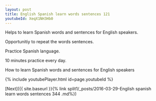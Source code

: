 ```yaml
---
layout: post
title: English Spanish learn words sentences 121 
youtubeId: XeqX1NH3Hb0
---
```

 
 
Helps to learn Spanish words and sentences for English speakers.

Opportunitiy to repeat the words sentences. 

Practice Spanish language. 
 
10 minutes practice every day. 
 
How to learn Spanish words and sentences for English speakers 
 
{% include youtubePlayer.html id=page.youtubeId %}
 
 
[Next]({{ site.baseurl }}{% link  split1/_posts/2016-03-29-English spanish learn words sentences 344 .md%})
 
